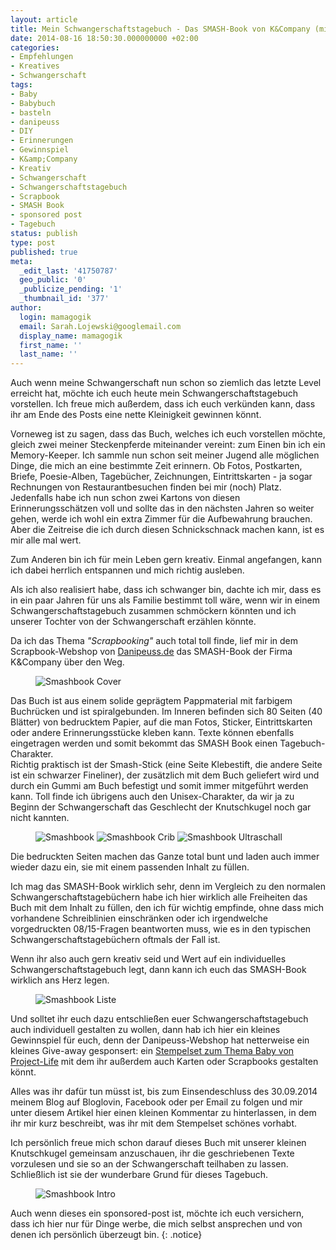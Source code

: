 ```yaml
---
layout: article
title: Mein Schwangerschaftstagebuch - Das SMASH-Book von K&Company (mit Gewinnspiel)
date: 2014-08-16 18:50:30.000000000 +02:00
categories:
- Empfehlungen
- Kreatives
- Schwangerschaft
tags:
- Baby
- Babybuch
- basteln
- danipeuss
- DIY
- Erinnerungen
- Gewinnspiel
- K&amp;Company
- Kreativ
- Schwangerschaft
- Schwangerschaftstagebuch
- Scrapbook
- SMASH Book
- sponsored post
- Tagebuch
status: publish
type: post
published: true
meta:
  _edit_last: '41750787'
  geo_public: '0'
  _publicize_pending: '1'
  _thumbnail_id: '377'
author:
  login: mamagogik
  email: Sarah.Lojewski@googlemail.com
  display_name: mamagogik
  first_name: ''
  last_name: ''
---
```

Auch wenn meine Schwangerschaft nun schon so ziemlich das letzte Level erreicht hat, möchte ich euch heute mein Schwangerschaftstagebuch vorstellen. Ich freue mich außerdem, dass ich euch verkünden kann, dass ihr am Ende des Posts eine nette Kleinigkeit gewinnen könnt.

Vorneweg ist zu sagen, dass das Buch, welches ich euch vorstellen möchte, gleich zwei meiner Steckenpferde miteinander vereint: zum Einen bin ich ein Memory-Keeper. Ich sammle nun schon seit meiner Jugend alle möglichen Dinge, die mich an eine bestimmte Zeit erinnern. Ob Fotos, Postkarten, Briefe, Poesie-Alben, Tagebücher, Zeichnungen, Eintrittskarten - ja sogar Rechnungen von Restaurantbesuchen finden bei mir (noch) Platz. Jedenfalls habe ich nun schon zwei Kartons von diesen Erinnerungsschätzen voll und sollte das in den nächsten Jahren so weiter gehen, werde ich wohl ein extra Zimmer für die Aufbewahrung brauchen. Aber die Zeitreise die ich durch diesen Schnickschnack machen kann, ist es mir alle mal wert.

Zum Anderen bin ich für mein Leben gern kreativ. Einmal angefangen, kann ich dabei herrlich entspannen und mich richtig ausleben.

Als ich also realisiert habe, dass ich schwanger bin, dachte ich mir, dass es in ein paar Jahren für uns als Familie bestimmt toll wäre, wenn wir in einem Schwangerschaftstagebuch zusammen schmöckern könnten und ich unserer Tochter von der Schwangerschaft erzählen könnte.

Da ich das Thema *"Scrapbooking"* auch total toll finde, lief mir in dem Scrapbook-Webshop von <a title="danipeuss.de" href="http://www.danipeuss.de/scrapbooking/453-smash-books-a-zubehoer/25401-smash-book-journal-folio-baby" target="_blank" rel="nofollow">Danipeuss.de</a> das SMASH-Book der Firma K&Company über den Weg.

<figure>
	<img src="{{ site.url }}/images/smashbookcover.jpg" alt="Smashbook Cover" />
</figure>

Das Buch ist aus einem solide geprägtem Pappmaterial mit farbigem Buchrücken und ist spiralgebunden. Im Inneren befinden sich 80 Seiten (40 Blätter) von bedrucktem Papier, auf die man Fotos, Sticker, Eintrittskarten oder andere Erinnerungsstücke kleben kann. Texte können ebenfalls eingetragen werden und somit bekommt das SMASH Book einen Tagebuch-Charakter.  
Richtig praktisch ist der Smash-Stick (eine Seite Klebestift, die andere Seite ist ein schwarzer Fineliner), der zusätzlich mit dem Buch geliefert wird und durch ein Gummi am Buch befestigt und somit immer mitgeführt werden kann. Toll finde ich übrigens auch den Unisex-Charakter, da wir ja zu Beginn der Schwangerschaft das Geschlecht der Knutschkugel noch gar nicht kannten.

<figure class="third">
	<img src="{{ site.url }}/images/smashbooksstest.jpg" alt="Smashbook" />
  <img src="{{ site.url }}/images/smashbookcrib.jpg" alt="Smashbook Crib" />
  <img src="{{ site.url }}/images/smashbookultraschall.jpg" alt="Smashbook Ultraschall" />
</figure>

Die bedruckten Seiten machen das Ganze total bunt und laden auch immer wieder dazu ein, sie mit einem passenden Inhalt zu füllen.

Ich mag das SMASH-Book wirklich sehr, denn im Vergleich zu den normalen Schwangerschaftstagebüchern habe ich hier wirklich alle Freiheiten das Buch mit dem Inhalt zu füllen, den ich für wichtig empfinde, ohne dass mich vorhandene Schreiblinien einschränken oder ich irgendwelche vorgedruckten 08/15-Fragen beantworten muss, wie es in den typischen Schwangerschaftstagebüchern oftmals der Fall ist.

Wenn ihr also auch gern kreativ seid und Wert auf ein individuelles Schwangerschaftstagebuch legt, dann kann ich euch das SMASH-Book wirklich ans Herz legen.

<figure>
	<img src="{{ site.url }}/images/smashbookliste.jpg" alt="Smashbook Liste" />
</figure>

Und solltet ihr euch dazu entschließen euer Schwangerschaftstagebuch auch individuell gestalten zu wollen, dann hab ich hier ein kleines Gewinnspiel für euch, denn der Danipeuss-Webshop hat netterweise ein kleines Give-away gesponsert: ein [Stempelset zum Thema Baby von Project-Life](http://www.danipeuss.de/index.php?page=shop.product_details&amp;flypage=flypage.tpl&amp;product_id=40851&amp;category_id=583&amp;option=com_virtuemart&amp;Itemid=640) mit dem ihr außerdem auch Karten oder Scrapbooks gestalten könnt.

Alles was ihr dafür tun müsst ist, bis zum Einsendeschluss des 30.09.2014 meinem Blog auf Bloglovin, Facebook oder per Email zu folgen und mir unter diesem Artikel hier einen kleinen Kommentar zu hinterlassen, in dem ihr mir kurz beschreibt, was ihr mit dem Stempelset schönes vorhabt.

Ich persönlich freue mich schon darauf dieses Buch mit unserer kleinen Knutschkugel gemeinsam anzuschauen, ihr die geschriebenen Texte vorzulesen und sie so an der Schwangerschaft teilhaben zu lassen. Schließlich ist sie der wunderbare Grund für dieses Tagebuch.

<figure>
	<img src="{{ site.url }}/images/smashbookintro.jpg" alt="Smashbook Intro" />
</figure>

Auch wenn dieses ein sponsored-post ist, möchte ich euch versichern, dass ich hier nur für Dinge werbe, die mich selbst ansprechen und von denen ich persönlich überzeugt bin.
{: .notice}

